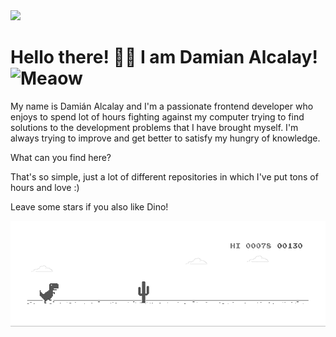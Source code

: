 <img src="https://user-images.githubusercontent.com/91147992/153501413-223d0914-5800-40a5-bd86-e90c66cd70ba.png">

# Hello there! 👋🏻 I am Damian Alcalay! <img src="https://i.imgur.com/veZrcC7.gif" alt="Meaow" width="50" />

My name is Damián Alcalay and I'm a passionate frontend developer who enjoys to spend lot of hours fighting against my computer trying to find solutions to the development problems that I have brought myself. I'm always trying to improve and get better to satisfy my hungry of knowledge.

What can you find here?

That's so simple, just a lot of different repositories in which I've put tons of hours and love :)

Leave some stars if you also like Dino! 

![Dino](https://github.com/bastorz/bastorz/blob/main/dino.gif?raw=true)
